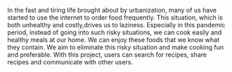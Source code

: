 In the fast and tiring life brought about by urbanization, many of us have started to use the internet to order food frequently. This situation, which is both unhealthy and costly,drives us to laziness. Especially in this pandemic period, instead of going into such risky situations, we can cook easily and healthy meals at our home. We can enjoy these foods that we know what they contain. 
We aim to eliminate this risky situation and make cooking fun and preferable. With this project, users can search for recipes, share recipes and communicate with other users.
